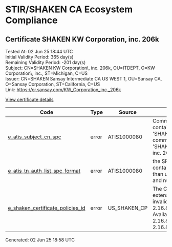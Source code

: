 # STIR/SHAKEN CA Ecosystem Compliance

## Certificate SHAKEN KW Corporation, inc. 206k

Tested At: 02 Jun 25 18:44 UTC\
Initial Validity Period: 365 day(s)\
Remaining Validity Period: -201 day(s)\
Subject: CN=SHAKEN KW Corporation\\, inc. 206k, OU=ITDEPT, O=KW Corporation\\, inc., ST=Michigan, C=US\
Issuer: CN=SHAKEN Sansay Intermediate CA US WEST 1, OU=Sansay CA, O=Sansay Corporation, ST=California, C=US\
Link: https://cr.sansay.com/KW_Corporation_inc._206k

[View certificate details](https://x509.io/?cert=MIIC3zCCAoWgAwIBAgIUQpx8cHEeOCDwuOHerm%2FzJiJkhj8wCgYIKoZIzj0EAwIwgYUxCzAJBgNVBAYTAlVTMRMwEQYDVQQIDApDYWxpZm9ybmlhMRswGQYDVQQKDBJTYW5zYXkgQ29ycG9yYXRpb24xEjAQBgNVBAsMCVNhbnNheSBDQTEwMC4GA1UEAwwnU0hBS0VOIFNhbnNheSBJbnRlcm1lZGlhdGUgQ0EgVVMgV0VTVCAxMB4XDTIzMTExNDEzMzY1MVoXDTI0MTExMzEzMzY1MVowezELMAkGA1UEBhMCVVMxETAPBgNVBAgMCE1pY2hpZ2FuMR0wGwYDVQQKDBRLVyBDb3Jwb3JhdGlvbiwgaW5jLjEPMA0GA1UECwwGSVRERVBUMSkwJwYDVQQDDCBTSEFLRU4gS1cgQ29ycG9yYXRpb24sIGluYy4gMjA2azBZMBMGByqGSM49AgEGCCqGSM49AwEHA0IABEnDGEYDl%2BKoqka6szbknjuoSRME08fKIJ7G63N4zuqOLArpVqUDvScDP1DaQXNVNzFKI%2FYoEhPcEyr1hGgPXvGjgdswgdgwFgYIKwYBBQUHARoECjAIoAYWBDIwNmswFwYDVR0gBBAwDjAMBgpghkgBhv8JAQEBMB0GA1UdDgQWBBTzVOhLQ19w0uTRV4oBQ7ygxpO6pjAfBgNVHSMEGDAWgBSs05P1Q0PMCr5FWBcTfZJ83MMBRjBHBgNVHR8EQDA%2BMDygOqA4hjZodHRwczovL2F1dGhlbnRpY2F0ZS1hcGkuaWNvbmVjdGl2LmNvbS9kb3dubG9hZC92MS9jcmwwDAYDVR0TAQH%2FBAIwADAOBgNVHQ8BAf8EBAMCB4AwCgYIKoZIzj0EAwIDSAAwRQIgU2sVIqJbnIm4hv6pjV047%2Fx3Lutt0b9V8K827ECjyY8CIQCdmx2T0a9zrdfX6%2FoJk%2B7JzOISrCRjRfmhQkquC61oew%3D%3D)

| Code | Type | Source | Details |
|------|------|--------|---------|
| [e_atis_subject_cn_spc](../../ISSUES/e_atis_subject_cn_spc/README.md) | error | ATIS1000080 | Common name shall contain the text string 'SHAKEN 206k', but common name is 'SHAKEN KW Corporation, inc. 206k' |
| [e_atis_tn_auth_list_spc_format](../../ISSUES/e_atis_tn_auth_list_spc_format/README.md) | error | ATIS1000080 | the SPC value '206k' contains characters other than uppercase letters and numbers |
| [e_shaken_certificate_policies_id](../../ISSUES/e_shaken_certificate_policies_id/README.md) | error | US_SHAKEN_CP | The Certificate Policies extension contains an invalid OID value: 2.16.840.1.114569.1.1.1. Available OIDs: 2.16.840.1.114569.1.1.3, 2.16.840.1.114569.1.1.4 |


Generated: 02 Jun 25 18:58 UTC